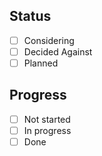 ## Status

- [ ] Considering
- [ ] Decided Against
- [ ] Planned

## Progress

- [ ] Not started
- [ ] In progress
- [ ] Done